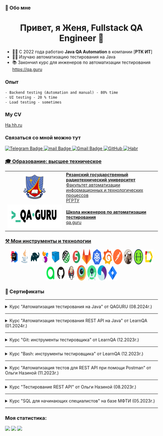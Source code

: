 ### 💬 Обо мне
<h1 align="center">Привет, я Женя, Fullstack QA Engineer  👋 </h1> 

 - :technologist: С 2022 года работаю **Java QA Automation** в компании [**РТК ИТ**]
 - :astronaut: Изучаю автоматизацию тестирования на Java
 - :books: Закончил курс для инженеров по автоматизации тестирования https://qa.guru

### Опыт
    - Backend testing (Automation and manual) - 80% time
    - UI testing - 20 % time
    - Load testing - sometimes

### My CV 
[На hh.ru](https://hh.ru/resume/f647144cff0af131730039ed1f316b4d303936)

### Связаться со мной можно тут

  <a href="https://t.me/medvedevep">
    <img src="https://img.shields.io/badge/Telegram-blue?style=for-the-badge&logo=telegram&logoColor=white" alt="Telegram Badge"/>

  <a href="mailto:medvedev-qa@mail.ru">
    <img src="https://img.shields.io/badge/@mail.ru-blue?style=for-the-badge&logo=mail&logoColor=white" alt="mail Badge"/>


  <a href="https://www.linkedin.com/in/medvedev-evgeny/">
    <img src="https://img.shields.io/badge/LinkedIn-blue?style=for-the-badge&logo=mail&logoColor=white" alt="Gmail Badge"/>


  <a href="https://github.com/Tverskoy31"> 
    <img  src="https://img.shields.io/badge/-GitHub-blue?style=for-the-badge&logo=mail&logoColor=white" alt="GitHub" />

    
  <a href="https://career.habr.com/tverskoy31">
    <img src="https://img.shields.io/badge/habr career-blue?&style=for-the-badge&logo=mail&logoColor=white"  alt="Habr" />
  


### 🎓 Образование: высшее техническое
<table>
  <tr>
    <td valign="middle" align="center" width="120">
      <img src="files/gerb_rrtu.png" height="80">
    </td>
    <td valign="middle">
      <b>Рязанский государственный радиотехнический университет</b><br>
      Факультет автоматизации информационных и технологических процессов<br>
      <a href="https://rsreu.ru/">РГРТУ</a>
    </td>
  </tr>
  <tr>
    <td valign="middle" align="center" width="180">
      <img src="files/qa-guru.png" height="80">
    </td>
    <td valign="middle">
      <b>Школа инженеров по автоматизации тестирования</b><br>
      <a href="https://qa.guru">qa.guru</a>
    </td>
  </tr>
</table>




### ⚒️ Мои инструменты и технологии

<p align="center">
<a href="https://www.jetbrains.com/idea/"><img width="6%" title="IntelliJ IDEA" height="50" src="icons/Intelij_IDEA.svg" width="50"/></a> 
<a href="https://www.java.com/"><img width="6%" title="Java" height="50" src="icons/Java.svg" width="50"/></a>
<a href="https://gradle.org/"><img width="6%" title="Gradle" height="50" src="icons/Gradle.svg" width="50"/></a> 
<a href="https://selenide.org/"><img width="6%" title="Selenide" height="50" src="icons/Selenide.svg" width="50"/></a> 
<a href="https://aerokube.com/selenoid/"><img width="6%" title="Selenoid" height="50" src="icons/Selenoid.svg" width="50"/></a>
<a href="https://rest-assured.io"><img width="6%" title="REST-Assured" height="50" src="icons/RestAssured.svg" width="50"/></a>
<a href="https://junit.org/junit5/"><img width="6%" title="JUnit5" height="50" src="icons/JUnit5.svg" width="50"/></a>
<a href="https://about.gitlab.com/"><img width="6%" title="Gitlab" height="50" src="icons/gitlab-logo.svg" width="50"/></a>
<a href="https://kubernetes.io/"><img width="6%" title="Kubernetes" height="50" src="icons/k8sLogo.svg" width="50"/></a>
<a href="https://grafana.com/"><img width="6%" title="Grafana" height="50" src="icons/grafana-logo.svg" width="50"/></a>
<a href="https://www.postman.com/"><img width="6%" title="Postman" height="50" src="icons/postman-icon-logo.svg" width="50"/></a>
<a href="https://dbeaver.com/"><img width="6%" title="Dbeaver" height="50" src="icons/dbeaver-original-logo.svg" width="50"/></a>
<a href="https://swagger.io/"><img width="6%" title="Swagger" height="50" src="icons/swagger-logo.svg" width="50"/></a>
<a href="https://github.com/allure-framework/allure2"><img width="6%" title="Allure Report" height="50" src="icons/Allure_Report.svg" width="50"/></a>
<a href="https://qameta.io"><img width="6%" title="Allure TestOps" height="50" src="icons/Allure_TO.svg" width="50"/></a>
<a href="https://github.com/"><img width="6%" title="GitHub" height="50" src="icons/GitHub.svg" width="50"/></a> 
<a href="https://www.jenkins.io/"><img width="6%" title="Jenkins" height="50" src="icons/Jenkins.svg" width="50"/></a> 
<a href="https://app-automate.browserstack.com/"><img width="6%" title="BrowserStack" height="50" src="icons/Browserstack.svg" width="50"/></a>  
<a href="https://developer.android.com/studio"><img width="6%" title="Android Studio.svg" height="50" src="icons/Android_Studio.svg" width="50"/></a>   
<a href="https://appium.io"><img width="6%" title="Appium" height="50" src="icons/Appium.svg" width="50"/></a>  
<a href="https://www.atlassian.com/software/jira"><img width="6%" title="Jira" height="50" src="icons/Jira.svg" width="50"/></a>  
</p>

### 📖 Сертификаты

---

<details>
  <summary>Курс "Автоматизация тестирования на Java" от QAGURU (08.2024г.)</summary>
    <img src="files/QAGuruJava.png" />
</details>

---

<details>
  <summary>Курс "Автоматизация тестирования REST AРІ на Java" от LearnQA (01.2024г.)</summary>
    <img src="files/certificateRestApiJava.png" />
</details>

---

<details>
  <summary>Курс "Git: инструменты тестировщика" от LearnQA (12.2023г.)</summary>
    <img src="files/certificateGit.png" />
</details>

---

<details>
  <summary>Курс "Bash: инструменты тестировщика" от LearnQA (12.2023г.)</summary>
    <img src="files/certificateBash.png" />
</details>

---

<details>
  <summary>Курс "Автоматизация тестов для REST API при помощи Postman" от Ольги Назиной (11.2023г.)</summary>
    <img src="files/certificateRestApiPostman.png" />
</details>

---

<details>
  <summary>Курс "Тестирование REST API" от Ольги Назиной (08.2023г.)</summary>
    <img src="files/certificateRestApi.png" />
</details>

---

<details>
  <summary>Курс "SQL для начинающих специалистов" на базе МФТИ (05.2023г.)</summary>
    <img src="files/sql_sert.png" />
</details>

---


### Моя статистика:
![](https://github-profile-summary-cards.vercel.app/api/cards/profile-details?username=Tverskoy31&theme=algolia)
![](https://github-profile-summary-cards.vercel.app/api/cards/stats?username=Tverskoy31&theme=algolia)
![](https://github-profile-summary-cards.vercel.app/api/cards/repos-per-language?username=Tverskoy31&theme=algolia)
